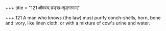 +++
title = "121 क्षौमवच् छङ्ख-शृङ्गाणाम्"

+++
121	A man who knows (the law) must purify conch-shells, horn, bone and ivory, like linen cloth, or with a mixture of cow's urine and water.